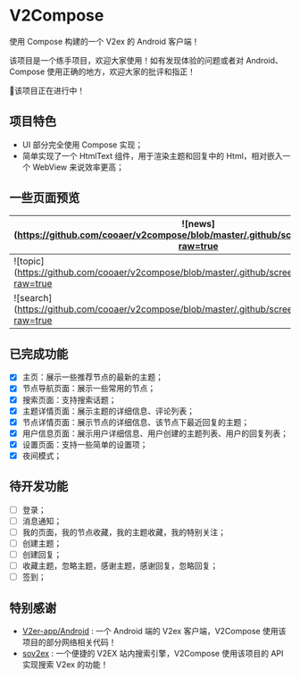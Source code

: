 # V2Compose
使用 Compose 构建的一个 V2ex 的 Android 客户端！

该项目是一个练手项目，欢迎大家使用！如有发现体验的问题或者对 Android、Compose 使用正确的地方，欢迎大家的批评和指正！

🚧该项目正在进行中！

## 项目特色

* UI 部分完全使用 Compose 实现；
* 简单实现了一个 HtmlText 组件，用于渲染主题和回复中的 Html，相对嵌入一个 WebView 来说效率更高；

## 一些页面预览

| ![news](https://github.com/cooaer/v2compose/blob/master/.github/screenshots/news.jpg?raw=true | ![nodes](https://github.com/cooaer/v2compose/blob/master/.github/screenshots/nodes.jpg?raw=true | ![settings](https://github.com/cooaer/v2compose/blob/master/.github/screenshots/settings.jpg?raw=true |
| ------------------------------------------------------------ | ------------------------------------------------------------ | ------------------------------------------------------------ |
| ![topic](https://github.com/cooaer/v2compose/blob/master/.github/screenshots/topic.jpg?raw=true | ![node](https://github.com/cooaer/v2compose/blob/master/.github/screenshots/node.jpg?raw=true | ![user](https://github.com/cooaer/v2compose/blob/master/.github/screenshots/user.jpg?raw=true |
| ![search](https://github.com/cooaer/v2compose/blob/master/.github/screenshots/search.jpg?raw=true |                                                              |                                                              |

## 已完成功能

- [x] 主页：展示一些推荐节点的最新的主题；
- [x] 节点导航页面：展示一些常用的节点；
- [x] 搜索页面：支持搜索话题；
- [x] 主题详情页面：展示主题的详细信息、评论列表；
- [x] 节点详情页面：展示节点的详细信息、该节点下最近回复的主题；
- [x] 用户信息页面：展示用户详细信息、用户创建的主题列表、用户的回复列表；
- [x] 设置页面：支持一些简单的设置项；
- [x] 夜间模式；

## 待开发功能

- [ ] 登录；
- [ ] 消息通知；
- [ ] 我的页面，我的节点收藏，我的主题收藏，我的特别关注；
- [ ] 创建主题；
- [ ] 创建回复；
- [ ] 收藏主题，忽略主题，感谢主题，感谢回复，忽略回复；
- [ ] 签到；

## 特别感谢

* [V2er-app/Android](https://github.com/v2er-app/Android) : 一个 Android 端的 V2ex 客户端，V2Compose 使用该项目的部分网络相关代码！
* [sov2ex](https://github.com/Bynil/sov2ex) : 一个便捷的 V2EX 站内搜索引擎，V2Compose 使用该项目的 API 实现搜索 V2ex 的功能！